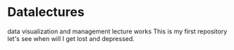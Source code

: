 # Datalectures
data visualization and management lecture works
This is my first repository let's see when will I get lost and depressed.
